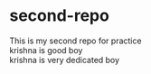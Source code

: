# second-repo
This is my second repo for practice
<br>
krishna is good boy
<br>
krishna is very dedicated boy